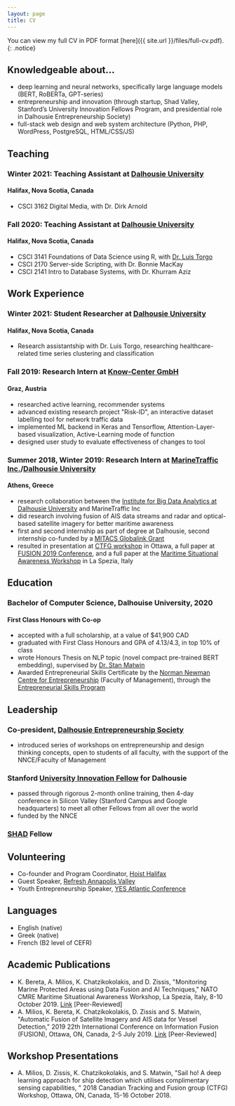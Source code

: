 ```yaml
---
layout: page
title: CV
---
```


You can view my full CV in PDF format [here]({{ site.url }}/files/full-cv.pdf).
{: .notice}

## Knowledgeable about...

* deep learning and neural networks, specifically large language models (BERT, RoBERTa, GPT-series)
* entrepreneurship and innovation (through startup, Shad Valley, Stanford’s University
Innovation Fellows Program, and presidential role in Dalhousie Entrepreneurship Society)
* full-stack web design and web system architecture (Python, PHP, WordPress, PostgreSQL,
HTML/CSS/JS)

## Teaching

### Winter 2021: Teaching Assistant at [Dalhousie University](https://www.dal.ca/)
#### Halifax, Nova Scotia, Canada
* CSCI 3162 Digital Media, with Dr. Dirk Arnold

### Fall 2020: Teaching Assistant at [Dalhousie University](https://www.dal.ca/)
#### Halifax, Nova Scotia, Canada
* CSCI 3141 Foundations of Data Science using R, with [Dr. Luis Torgo](https://web.cs.dal.ca/~ltorgo/)
* CSCI 2170 Server-side Scripting, with Dr. Bonnie MacKay
* CSCI 2141 Intro to Database Systems, with Dr. Khurram Aziz

## Work Experience

### Winter 2021: Student Researcher at [Dalhousie University](https://www.dal.ca/)
#### Halifax, Nova Scotia, Canada
* Research assistantship with Dr. Luis Torgo, researching healthcare-related time series clustering and classification


### Fall 2019: Research Intern at [Know-Center GmbH](https://www.know-center.tugraz.at/en/)
#### Graz, Austria
* researched active learning, recommender systems
* advanced existing research project "Risk-ID", an interactive dataset labelling tool for network traffic data
* implemented ML backend in Keras and Tensorflow, Attention-Layer-based visualization, Active-Learning mode of function
* designed user study to evaluate effectiveness of changes to tool

### Summer 2018, Winter 2019: Research Intern at [MarineTraffic Inc.](https://www.marinetraffic.com/)/[Dalhousie University](https://www.dal.ca/)
#### Athens, Greece
* research collaboration between the [Institute for Big Data Analytics at Dalhousie University](https://bigdata.cs.dal.ca/) and MarineTraffic Inc
* did research involving fusion of AIS data streams and radar and optical-based satellite imagery for better maritime awareness
* first and second internship as part of degree at Dalhousie, second internship co-funded by a [MITACS Globalink Grant](https://www.mitacs.ca/en/programs/globalink/globalink-research-award)
* resulted in presentation at [CTFG workshop](http://www.ctfg.ca/) in Ottawa, a full paper at [FUSION 2019 Conference](https://www.fusion2019.org/program.html), and a full paper at the [Maritime Situational Awareness Workshop](https://www.cmre.nato.int/msaw-2019-home) in La Spezia, Italy

## Education

### Bachelor of Computer Science, Dalhouise University, 2020
#### First Class Honours with Co-op
* accepted with a full scholarship, at a value of $41,900 CAD
* graduated with First Class Honours and GPA of 4.13/4.3, in top 10% of class
* wrote Honours Thesis on NLP topic (novel compact pre-trained BERT embedding), supervised by [Dr. Stan Matwin](https://web.cs.dal.ca/~stan/)
* Awarded Entrepreneurial Skills Certificate by the [Norman Newman Centre for
Entrepreneurship](https://www.dal.ca/faculty/management/nnce.html) (Faculty of Management), through the [Entrepreneurial Skills Program](https://academiccalendar.dal.ca/Catalog/ViewCatalog.aspx?pageid=viewcatalog&catalogid=105&chapterid=6420&loaduseredits=False)

## Leadership

### Co-president, [Dalhousie Entrepreneurship Society](https://www.facebook.com/dalentsoc/)
* introduced series of workshops on entrepreneurship and design thinking concepts, open to students of all faculty, with the support of the NNCE/Faculty of Management

### Stanford [University Innovation Fellow](https://universityinnovationfellows.org/) for Dalhousie
* passed through rigorous 2-month online training, then 4-day conference in Silicon Valley
(Stanford Campus and Google headquarters) to meet all other Fellows from all over the
world
* funded by the NNCE

### [SHAD](https://www.shad.ca/) Fellow

## Volunteering

* Co-founder and Program Coordinator, [Hoist Halifax](https://voltaeffect.com/programs/hoist/)
* Guest Speaker, [Refresh Annapolis Valley](https://refreshannapolisvalley.org/)
* Youth Entrepreneurship Speaker, [YES Atlantic Conference](https://www.yes-atlantic.com/)

## Languages

* English (native)
* Greek (native)
* French (B2 level of CEFR)

## Academic Publications

* K. Bereta, A. Milios, K. Chatzikokolakis, and D. Zissis, "Monitoring Marine Protected Areas using Data Fusion and AI Techniques," NATO CMRE Maritime Situational Awareness
Workshop, La Spezia, Italy, 8-10 October 2019. [Link](https://www.cmre.nato.int/msaw-2019-home/msaw2019-papers/) [Peer-Reviewed]
* A. Milios, K. Bereta, K. Chatzikokolakis, D. Zissis and S. Matwin, "Automatic Fusion of Satellite Imagery and AIS data for Vessel Detection," 2019 22th International Conference on
Information Fusion (FUSION), Ottawa, ON, Canada, 2-5 July 2019. [Link](https://ieeexplore.ieee.org/abstract/document/9011339) [Peer-Reviewed]

## Workshop Presentations

* A. Milios, D. Zissis, K. Chatzikokolakis, and S. Matwin, "Sail ho! A deep learning approach for ship detection which utilises complimentary sensing capabilities, " 2018 Canadian Tracking and Fusion group (CTFG) Workshop, Ottawa, ON, Canada, 15-16 October 2018.

